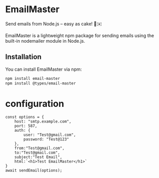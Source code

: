 # EmailMaster

Send emails from Node.js – easy as cake! 🍰✉️

EmailMaster is a lightweight npm package for sending emails using the built-in nodemailer module in Node.js.

## Installation

You can install EmailMaster via npm:

```bash
npm install email-master
npm install @types/email-master

```
# configuration

```
const options = {
    host: "smtp.example.com",
    port: 587,
    auth: {
        user: "Test@gmail.com",
        password: "Test@123"
    },
    from:"Test@gmail.com",
    to:"Test@gmail.com",
    subject:"Test Email",
    html:`<h1>Test EmailMaster</h1>`
}
await sendEmail(options);

```